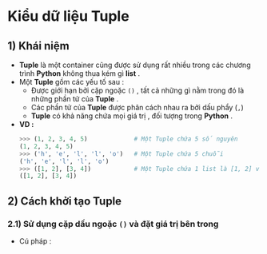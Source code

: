 # Kiểu dữ liệu Tuple
## **1) Khái niệm**
- **Tuple** là một container cũng được sử dụng rất nhiều trong các chương trình **Python** không thua kém gì **list** .
- Một **Tuple** gồm các yếu tố sau :
    - Được giới hạn bởi cặp ngoặc `()` , tất cả những gì nằm trong đó là những phần tử của **Tuple** .
    - Các phần tử của **Tuple** được phân cách nhau ra bởi dấu phẩy (`,`)
    - **Tuple** có khả năng chứa mọi giá trị , đối tượng trong **Python** .
- **VD :**
    ```py
    >>> (1, 2, 3, 4, 5)             # Một Tuple chứa 5 số nguyên
    (1, 2, 3, 4, 5)
    >>> ('h', 'e', 'l', 'l', 'o')   # Một Tuple chứa 5 chuỗi
    ('h', 'e', 'l', 'l', 'o')
    >>> ([1, 2], [3, 4])            # Một Tuple chứa 1 list là [1, 2] và 1 tuple là (3, 4)
    ([1, 2], [3, 4])
    ```
## **2) Cách khởi tạo Tuple**
### **2.1) Sử dụng cặp dấu ngoặc `()` và đặt giá trị bên trong**
- Cú pháp :
    